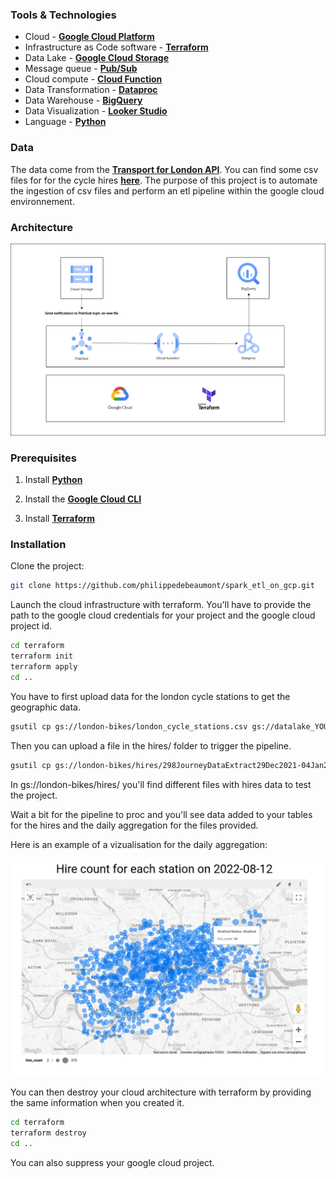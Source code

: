 ### Tools & Technologies

- Cloud - [**Google Cloud Platform**](https://cloud.google.com)
- Infrastructure as Code software - [**Terraform**](https://www.terraform.io)
- Data Lake - [**Google Cloud Storage**](https://cloud.google.com/storage)
- Message queue - [**Pub/Sub**](https://cloud.google.com/pubsub)
- Cloud compute - [**Cloud Function**](https://cloud.google.com/functions)
- Data Transformation - [**Dataproc**](https://cloud.google.com/dataproc)
- Data Warehouse - [**BigQuery**](https://cloud.google.com/bigquery)
- Data Visualization - [**Looker Studio**](https://cloud.google.com/looker-studio)
- Language - [**Python**](https://www.python.org)

### Data
The data come from the [**Transport for London API**](https://tfl.gov.uk/info-for/open-data-users/our-open-data). You can find some csv files for for the cycle hires [**here**](https://cycling.data.tfl.gov.uk/). The purpose of this project is to automate the ingestion of csv files and perform an etl pipeline within the google cloud environnement.

### Architecture
![map](images/diagram.png)

### Prerequisites
1. Install [**Python**](https://www.python.org/downloads/source/)

2. Install the [**Google Cloud CLI**](https://cloud.google.com/sdk/docs/install-sdk)

3. Install [**Terraform**](https://developer.hashicorp.com/terraform/downloads)

### Installation

Clone the project:
```sh
git clone https://github.com/philippedebeaumont/spark_etl_on_gcp.git
```

Launch the cloud infrastructure with terraform. You'll have to provide the path to the google cloud credentials for your project and the google cloud project id.
```sh
cd terraform
terraform init
terraform apply
cd ..
```

You have to first upload data for the london cycle stations to get the geographic data.
```sh
gsutil cp gs://london-bikes/london_cycle_stations.csv gs://datalake_YOUR_PROJECT_ID/london_cycle_stations.csv
```

Then you can upload a file in the hires/ folder to trigger the pipeline.
```sh
gsutil cp gs://london-bikes/hires/298JourneyDataExtract29Dec2021-04Jan2022.csv gs://datalake_YOUR_PROJECT_ID/hires/298JourneyDataExtract29Dec2021-04Jan2022.csv
```

In gs://london-bikes/hires/ you'll find different files with hires data to test the project.

Wait a bit for the pipeline to proc and you'll see data added to your tables for the hires and the daily aggregation for the files provided.

Here is an example of a vizualisation for the daily aggregation:

![map](images/daily_agg_map_example.png)

You can then destroy your cloud architecture with terraform by providing the same information when you created it.
```sh
cd terraform
terraform destroy
cd ..
```

You can also suppress your google cloud project.